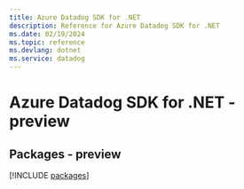 ```yaml
---
title: Azure Datadog SDK for .NET
description: Reference for Azure Datadog SDK for .NET
ms.date: 02/19/2024
ms.topic: reference
ms.devlang: dotnet
ms.service: datadog
---
```

# Azure Datadog SDK for .NET - preview
## Packages - preview
[!INCLUDE [packages](datadog-index.md)]